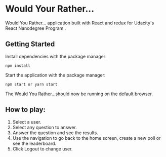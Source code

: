 # Would Your Rather...

Would You Rather... application built with React and redux for Udacity's React Nanodegree Program .

## Getting Started

Install dependencies with the package manager:

```
npm install
```

Start the application with the package manager:

```
npm start or yarn start
```

The Would You Rather...should now be running on the default browser.

## How to play:

1. Select a user.
2. Select any question to answer.
3. Answer the question and see the results.
4. Use the navigation to go back to the home screen, create a new poll or see the leaderboard.
5. Click Logout to change user.
